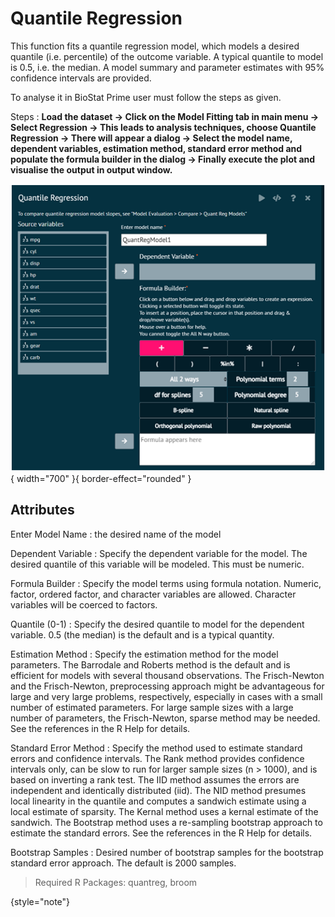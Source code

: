 # Quantile Regression

This function fits a quantile regression model, which models a desired quantile (i.e. percentile) of the outcome variable. A typical quantile to model is 0.5, i.e. the median. A model summary and parameter estimates with 95% confidence intervals are provided.

To analyse it in BioStat Prime user must follow the steps as given.

Steps
: __Load the dataset -> Click on the Model Fitting tab in main menu -> Select Regression -> This leads to analysis techniques, choose Quantile Regression -> There will appear a dialog -> Select the model name, dependent variables, estimation method, standard error method and populate the formula builder in the dialog -> Finally execute the plot and visualise the output in output window.__

![alt text](screenshots/image214.png){ width="700" }{ border-effect="rounded" }

## Attributes

Enter Model Name
: the desired name of the model

Dependent Variable
: Specify the dependent variable for the model. The desired quantile of this variable will be modeled. This must be numeric.

Formula Builder
: Specify the model terms using formula notation. Numeric, factor, ordered factor, and character variables are allowed. Character variables will be coerced to factors.

Quantile (0-1)
: Specify the desired quantile to model for the dependent variable. 0.5 (the median) is the default and is a typical quantity.

Estimation Method
: Specify the estimation method for the model parameters. The Barrodale and Roberts method is the default and is efficient for models with several thousand observations. The Frisch-Newton and the Frisch-Newton, preprocessing approach might be advantageous for large and very large problems, respectively, especially in cases with a small number of estimated parameters. For large sample sizes with a large number of parameters, the Frisch-Newton, sparse method may be needed. See the references in the R Help for details.

Standard Error Method
: Specify the method used to estimate standard errors and confidence intervals. The Rank method provides confidence intervals only, can be slow to run for larger sample sizes (n > 1000), and is based on inverting a rank test. The IID method assumes the errors are independent and identically distributed (iid). The NID method presumes local linearity in the quantile and computes a sandwich estimate using a local estimate of sparsity. The Kernal method uses a kernal estimate of the sandwich. The Bootstrap method uses a re-sampling bootstrap approach to estimate the standard errors. See the references in the R Help for details.

Bootstrap Samples
: Desired number of bootstrap samples for the bootstrap standard error approach. The default is 2000 samples.

>Required R Packages: quantreg, broom
> 
{style="note"}